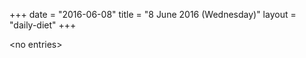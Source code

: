 +++
date = "2016-06-08"
title = "8 June 2016 (Wednesday)"
layout = "daily-diet"
+++


\<no entries\>

